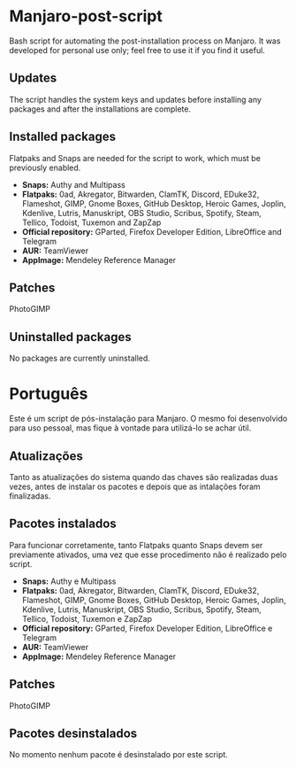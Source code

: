 # Manjaro-post-script
Bash script for automating the post-installation process on Manjaro. It was developed for personal use only; feel free to use it if you find it useful.

## Updates
The script handles the system keys and updates before installing any packages and after the installations are complete.

## Installed packages
Flatpaks and Snaps are needed for the script to work, which must be previously enabled.
* **Snaps:** Authy and Multipass
* **Flatpaks:** 0ad, Akregator, Bitwarden, ClamTK, Discord, EDuke32, Flameshot, GIMP, Gnome Boxes, GitHub Desktop, Heroic Games, Joplin, Kdenlive, Lutris, Manuskript, OBS Studio, Scribus, Spotify, Steam, Tellico, Todoist, Tuxemon and ZapZap
* **Official repository:** GParted, Firefox Developer Edition, LibreOffice and Telegram
* **AUR:** TeamViewer
* **AppImage:** Mendeley Reference Manager

## Patches
PhotoGIMP

## Uninstalled packages
No packages are currently uninstalled.

# Português
Este é um script de pós-instalação para Manjaro. O mesmo foi desenvolvido para uso pessoal, mas fique à vontade para utilizá-lo se achar útil.

## Atualizações
Tanto as atualizações do sistema quando das chaves são realizadas duas vezes, antes de instalar os pacotes e depois que as intalações foram finalizadas.

## Pacotes instalados
Para funcionar corretamente, tanto Flatpaks quanto Snaps devem ser previamente ativados, uma vez que esse procedimento não é realizado pelo script.
* **Snaps:** Authy e Multipass
* **Flatpaks:** 0ad, Akregator, Bitwarden, ClamTK, Discord, EDuke32, Flameshot, GIMP, Gnome Boxes, GitHub Desktop, Heroic Games, Joplin, Kdenlive, Lutris, Manuskript, OBS Studio, Scribus, Spotify, Steam, Tellico, Todoist, Tuxemon e ZapZap
* **Official repository:** GParted, Firefox Developer Edition, LibreOffice e Telegram
* **AUR:** TeamViewer
* **AppImage:** Mendeley Reference Manager

## Patches
PhotoGIMP

## Pacotes desinstalados
No momento nenhum pacote é desinstalado por este script.
